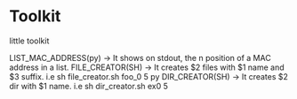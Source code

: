 # Toolkit
little toolkit

LIST_MAC_ADDRESS(py) -> It shows on stdout, the n position of a MAC address in a list.
FILE_CREATOR(SH) -> It creates $2 files with $1 name and $3 suffix. i.e sh file_creator.sh foo_0 5 py
DIR_CREATOR(SH) -> It creates $2 dir with $1 name. i.e sh dir_creator.sh ex0 5

